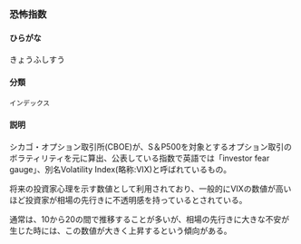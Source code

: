 <div style="display:none;">

## [あ行](securities-terms?id=あ行)
## [か行](securities-terms?id=か行)

</div>

### 恐怖指数

#### ひらがな

きょうふしすう

#### 分類

`インデックス`

#### 説明

シカゴ・オプション取引所(CBOE)が、S＆P500を対象とするオプション取引のボラティリティを元に算出、公表している指数で英語では「investor fear gauge」、別名Volatility Index(略称:VIX)と呼ばれているもの。
 
将来の投資家心理を示す数値として利用されており、一般的にVIXの数値が高いほど投資家が相場の先行きに不透明感を持っているとされている。
 
通常は、10から20の間で推移することが多いが、相場の先行きに大きな不安が生じた時には、この数値が大きく上昇するという傾向がある。

<div style="display:none;">

## [さ行](securities-terms?id=さ行)
## [た行](securities-terms?id=た行)
## [な行](securities-terms?id=な行)
## [は行](securities-terms?id=は行)
## [ま行](securities-terms?id=ま行)
## [や行](securities-terms?id=や行)
## [ら行](securities-terms?id=ら行)
## [わ行](securities-terms?id=わ行)
## [英数字・記号](securities-terms?id=英数字・記号)

</div>

